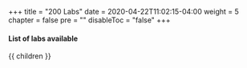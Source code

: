 +++
title = "200 Labs"
date = 2020-04-22T11:02:15-04:00
weight = 5
chapter = false
pre = ""
disableToc = "false"
+++

#### List of labs available
{{ children }}
